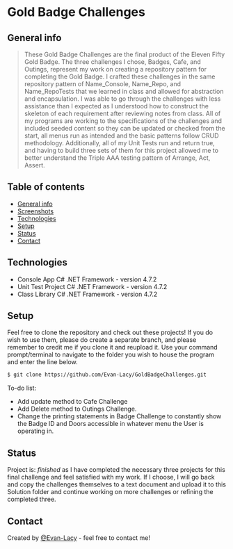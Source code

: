 # Gold Badge Challenges

## General info

> These Gold Badge Challenges are the final product of the Eleven Fifty Gold Badge. The three challenges I chose, Badges, Cafe, and Outings, represent my work on creating a repository pattern for completing the Gold Badge. I crafted these challenges in the same repository pattern of Name_Console, Name_Repo, and Name_RepoTests that we learned in class and allowed for abstraction and encapsulation. I was able to go through the challenges with less assistance than I expected as I understood how to construct the skeleton of each requirement after reviewing notes from class. All of my programs are working to the specifications of the challenges and included seeded content so they can be updated or checked from the start, all menus run as intended and the basic patterns follow CRUD methodology. Additionally, all of my Unit Tests run and return true, and having to build three sets of them for this project allowed me to better understand the Triple AAA testing pattern of Arrange, Act, Assert.


## Table of contents
* [General info](#general-info)
* [Screenshots](#screenshots)
* [Technologies](#technologies)
* [Setup](#setup)
* [Status](#status)
* [Contact](#contact)


## Technologies
* Console App C# .NET Framework - version 4.7.2
* Unit Test Project C# .NET Framework - version 4.7.2
* Class Library C# .NET Framework - version 4.7.2

## Setup
Feel free to clone the repository and check out these projects! If you do wish to use them, please do create a separate branch, and please remember to credit me if you clone it and reupload it. Use your command prompt/terminal to navigate to the folder you wish to house the program and enter the line below.
```bash
$ git clone https://github.com/Evan-Lacy/GoldBadgeChallenges.git
```

To-do list:
* Add update method to Cafe Challenge
* Add Delete method to Outings Challenge.
* Change the printing statements in Badge Challenge to constantly show the Badge ID and Doors accessible in whatever menu the User is operating in.

## Status
Project is: _finished_ as I have completed the necessary three projects for this final challenge and feel satisfied with my work. If I choose, I will go back and copy the challenges themselves to a text document and upload it to this Solution folder and continue working on more challenges or refining the completed three.

## Contact
Created by [@Evan-Lacy](https://evan-lacy.github.io/Evan-Lacy/) - feel free to contact me!
